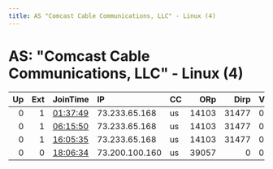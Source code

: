 ```yaml
---
title: AS "Comcast Cable Communications, LLC" - Linux (4)
---
```


# AS: "Comcast Cable Communications, LLC" - Linux (4)

|   Up |   Ext | JoinTime                                                                                            | IP             | CC   |   ORp |   Dirp | Version   | Contact   | Nickname            |   eFamMembers |
|-----:|------:|:----------------------------------------------------------------------------------------------------|:---------------|:-----|------:|-------:|:----------|:----------|:--------------------|--------------:|
|    0 |     1 | [01:37:49](https://metrics.torproject.org/rs.html#details/4E1ECA2F1F95BFAF1CF906BC36B1B1087A624DDE) | 73.233.65.168  | us   | 14103 |  31477 | 0.3.5.8   | None      | 870b2f53937ee49f7ff |             1 |
|    0 |     1 | [06:15:50](https://metrics.torproject.org/rs.html#details/5113417F7CF9EB15DA68F6EFB8CB032ECFC3710C) | 73.233.65.168  | us   | 14103 |  31477 | 0.3.5.8   | None      | 870b2f53937ee49f7ff |             1 |
|    0 |     1 | [16:05:35](https://metrics.torproject.org/rs.html#details/2742D24CC62FBB0CE7A974B2F29B80117AC7ECC0) | 73.233.65.168  | us   | 14103 |  31477 | 0.3.5.8   | None      | 870b2f53937ee49f7ff |             1 |
|    0 |     0 | [18:06:34](https://metrics.torproject.org/rs.html#details/9396464AE98151AE9F47E305C3F50FBEC1181C88) | 73.200.100.160 | us   | 39057 |      0 | 0.3.4.10  | None      | snap269             |             1 |
